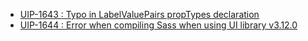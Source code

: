 - [UIP-1643 : Typo in LabelValuePairs propTypes declaration](https://jira.pingidentity.com/browse/UIP-1643)
- [UIP-1644 : Error when compiling Sass when using UI library v3.12.0](https://jira.pingidentity.com/browse/UIP-1644)